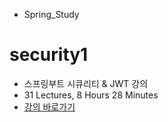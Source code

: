 -   Spring_Study

# security1

-   스프링부트 시큐리티 & JWT 강의
-   31 Lectures, 8 Hours 28 Minutes
-   [강의 바로가기](https://www.inflearn.com/course/스프링부트-시큐리티/dashboard)
